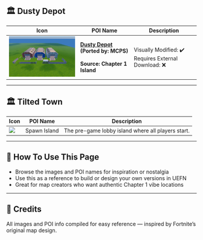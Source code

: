 
## 🏛️ Dusty Depot

| Icon | POI Name | Description |
|------|----------|-------------|
|<img src=".assets/ScreenShot00034.png" width="256"/> | **[Dusty Depot](https://github.com/MechanicPlaysFR/Fortnite-UEFN-POIs/blob/359040bc6d993fb0f999fd2e0d7beb98e9394776/SpawnerTexts/Dusty%20SX.txt)**<br>**(Ported by: MCPS)**<br><br>**Source: Chapter 1 Island** | Visually Modified: ✔️<br>Requires External Download: ❌|
---
## 🏛️ Tilted Town

| Icon | POI Name | Description |
|------|----------|-------------|
| <img src="assets/Spawn_Island_Area.png" width="256"/> | Spawn Island | The pre-game lobby island where all players start. |
---
## 🔧 How To Use This Page

- Browse the images and POI names for inspiration or nostalgia  
- Use this as a reference to build or design your own versions in UEFN  
- Great for map creators who want authentic Chapter 1 vibe locations

---

## 🧾 Credits

All images and POI info compiled for easy reference — inspired by Fortnite’s original map design.

